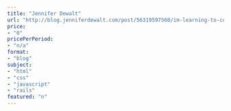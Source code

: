 ```yaml
---
title: "Jennifer Dewalt"
url: "http://blog.jenniferdewalt.com/post/56319597560/im-learning-to-code-by-building-180-websites-in#_=_"
price: 
- "0"
pricePerPeriod: 
- "n/a"
format: 
- "blog"
subject: 
- "html"
- "css"
- "javascript"
- "rails"
featured: "n"
---
```

